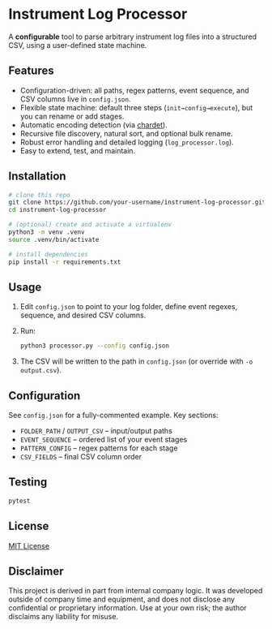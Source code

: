 # Instrument Log Processor

A **configurable** tool to parse arbitrary instrument log files into a structured CSV, using a user-defined state machine.

## Features

- Configuration-driven: all paths, regex patterns, event sequence, and CSV columns live in `config.json`.
- Flexible state machine: default three steps (`init→config→execute`), but you can rename or add stages.
- Automatic encoding detection (via [chardet](https://pypi.org/project/chardet/)).
- Recursive file discovery, natural sort, and optional bulk rename.
- Robust error handling and detailed logging (`log_processor.log`).
- Easy to extend, test, and maintain.

## Installation

```bash
# clone this repo
git clone https://github.com/your-username/instrument-log-processor.git
cd instrument-log-processor

# (optional) create and activate a virtualenv
python3 -m venv .venv
source .venv/bin/activate

# install dependencies
pip install -r requirements.txt
```

## Usage

1. Edit `config.json` to point to your log folder, define event regexes, sequence, and desired CSV columns.
2. Run:

   ```bash
   python3 processor.py --config config.json
   ```

3. The CSV will be written to the path in `config.json` (or override with `-o output.csv`).

## Configuration

See `config.json` for a fully-commented example. Key sections:

- `FOLDER_PATH` / `OUTPUT_CSV` – input/output paths  
- `EVENT_SEQUENCE` – ordered list of your event stages  
- `PATTERN_CONFIG` – regex patterns for each stage  
- `CSV_FIELDS` – final CSV column order  

## Testing

```bash
pytest
```

## License

[MIT License](LICENSE)

## Disclaimer

This project is derived in part from internal company logic. It was developed outside of company time and equipment, and does not disclose any confidential or proprietary information. Use at your own risk; the author disclaims any liability for misuse.

